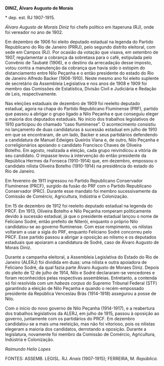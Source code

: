 **DINIZ, Álvaro Augusto de Morais**

\* dep. est. RJ 1907-1915.

*Álvaro Augusto de Morais Diniz* foi chefe político em Itaperuna (RJ),
onde foi vereador no ano de 1902.

Em dezembro de 1906 foi eleito deputado estadual na legenda do Partido
Republicano do Rio de Janeiro (PRRJ), pelo segundo distrito eleitoral,
com sede em Campos (RJ). Por ocasião da votação que visava, em setembro
de 1907, regulamentar a cobrança da sobretaxa para o café, estipulada
pelo Convênio de Taubaté (1906), e o destino da arrecadação desse
imposto, votou contra a manutenção da cobrança que havia sido o estopim
do distanciamento entre Nilo Peçanha e o então presidente do estado do
Rio de Janeiro Alfredo Backer (1906-1910). Neste mesmo ano foi eleito
suplente de secretário da Assembleia Legislativa e nos anos de 1908 e
1909 foi membro das Comissões de Estatística, Divisão Civil e Judiciária
e Redação de Leis, respectivamente.

Nas eleições estaduais de dezembro de 1909 foi reeleito deputado
estadual, agora na chapa do Partido Republicano Fluminense (PRF),
partido que passou a abrigar o grupo ligado a Nilo Peçanha e que
conseguiu eleger a maioria dos deputados estaduais. No início dos
trabalhos legislativos de 1910 participou do chamado “caso fluminense”.
O acontecimento consistiu no lançamento de duas candidaturas à sucessão
estadual em julho de 1910 em que se encontraram, de um lado, Backer e
seus partidários defendendo a candidatura de Manuel Edwiges Queirós
Viana e, de outro, Nilo Peçanha e correligionários apoiando o candidato
Francisco Chaves de Oliveira Botelho. Em agosto, realizada a eleição,
cada grupo reivindicou a vitória de seu candidato. O impasse levou à
intervenção do então presidente da República Hermes da Fonseca
(1910-1914) que, em dezembro, empossou o candidato nilista Oliveira
Botelho (1910-1914) na presidência do estado do Rio de Janeiro.

Em fevereiro de 1911 ingressou no Partido Republicano Conservador
Fluminense (PRCF), surgido da fusão do PRF com o Partido Republicano
Conservador (PRC). Durante esse mandato foi membro sucessivamente da
Comissão de Comércio, Agricultura, Indústria e Colonização.

Em 15 de dezembro de 1912 foi reeleito deputado estadual na legenda do
PRCF. Em 1913, Oliveira Botelho e Nilo Peçanha romperam politicamente
devido à sucessão estadual, já que o presidente estadual lançou o nome
de Feliciano Sodré, então prefeito de Niterói, enquanto o próprio Nilo
candidatou-se ao governo fluminense. Com esse rompimento, os nilistas
voltaram a usar a sigla do PRF, enquanto Feliciano Sodré concorreu pelo
PRCF. Esse partido passou a abrigar a oposição ao nilismo e os deputados
estaduais que apoiaram a candidatura de Sodré, caso de Álvaro Augusto de
Morais Diniz.

Durante a campanha eleitoral, a Assembleia Legislativa do Estado do Rio
de Janeiro (ALERJ) foi dividida em duas: uma nilista e outra apoiadora
de Feliciano Sodré, da qual fazia parte Álvaro Augusto de Moraes Diniz.
Depois do pleito de 12 de julho de 1914, Nilo e Sodré declararam-se
vencedores e foram reconhecidos pelas respectivas assembleias.
Entretanto, a contenda só foi resolvida com um *habeas corpus* do
Supremo Tribunal Federal (STF) garantindo a eleição de Nilo Peçanha e
quando o recém-empossado presidente da República Venceslau Brás
(1914-1918) assegurou a posse de Nilo.

Com o início do novo governo de Nilo Peçanha (1914-1917), e a reabertura
dos trabalhos legislativos da ALERJ, em julho de 1915, passou à oposição
ao governo, juntamente com os partidários do PRCF. Em dezembro
candidatou-se a mais uma reeleição, mas não foi vitorioso, pois os
nilistas elegeram a maioria dos candidatos, derrotando a oposição.
Durante a legislatura, novamente foi membro da Comissão de Comércio,
Agricultura, Indústria e Colonização.

*Raimundo Helio Lopes*

FONTES: ASSEMB. LEGISL. RJ. *Anais* (1907-1915); FERREIRA, M.
*República*.
